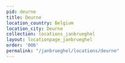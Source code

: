 ```yaml
---
pid: deurne
title: Deurne
location_country: Belgium
location_city: Deurne
collection: locations_janbrueghel
layout: locationpage_janbrueghel
order: '006'
permalink: "/janbrueghel/locations/deurne"
---
```

